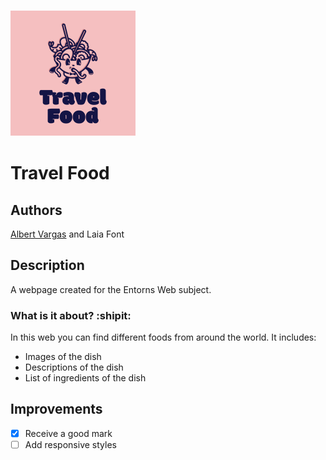 ### <img src="/public/images/logo.png">
# Travel Food 
## Authors
[Albert Vargas](https://www.github.com/AlbertsUVic) and Laia Font
## Description
A webpage created for the Entorns Web subject.
### What is it about? :shipit:
In this web you can find different foods from around the world. It includes:
- Images of the dish
- Descriptions of the dish
- List of ingredients of the dish

## Improvements
- [x] Receive a good mark
- [ ] Add responsive styles
